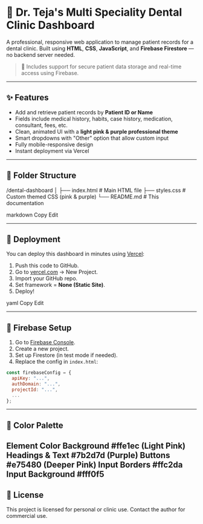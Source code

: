 # 🦷 Dr. Teja's Multi Speciality Dental Clinic Dashboard

A professional, responsive web application to manage patient records for a dental clinic. Built using **HTML**, **CSS**, **JavaScript**, and **Firebase Firestore** — no backend server needed.

> 🔐 Includes support for secure patient data storage and real-time access using Firebase.

---

## ✨ Features

- Add and retrieve patient records by **Patient ID or Name**
- Fields include medical history, habits, case history, medication, consultant, fees, etc.
- Clean, animated UI with a **light pink & purple professional theme**
- Smart dropdowns with "Other" option that allow custom input
- Fully mobile-responsive design
- Instant deployment via Vercel

---

## 📁 Folder Structure

/dental-dashboard
│
├── index.html # Main HTML file
├── styles.css # Custom themed CSS (pink & purple)
└── README.md # This documentation

markdown
Copy
Edit

---

## 🚀 Deployment

You can deploy this dashboard in minutes using [Vercel](https://vercel.com):

1. Push this code to GitHub.
2. Go to [vercel.com](https://vercel.com) → New Project.
3. Import your GitHub repo.
4. Set framework = **None (Static Site)**.
5. Deploy!

yaml
Copy
Edit

---

## 🔧 Firebase Setup

1. Go to [Firebase Console](https://console.firebase.google.com/).
2. Create a new project.
3. Set up Firestore (in test mode if needed).
4. Replace the config in `index.html`:

```js
const firebaseConfig = {
  apiKey: "...",
  authDomain: "...",
  projectId: "...",
  ...
};
```
---

## 🎨 Color Palette

Element	Color
Background	#ffe1ec (Light Pink)
Headings & Text	#7b2d7d (Purple)
Buttons	#e75480 (Deeper Pink)
Input Borders	#ffc2da
Input Background	#fff0f5
---

## 📄 License

This project is licensed for personal or clinic use. Contact the author for commercial use.
